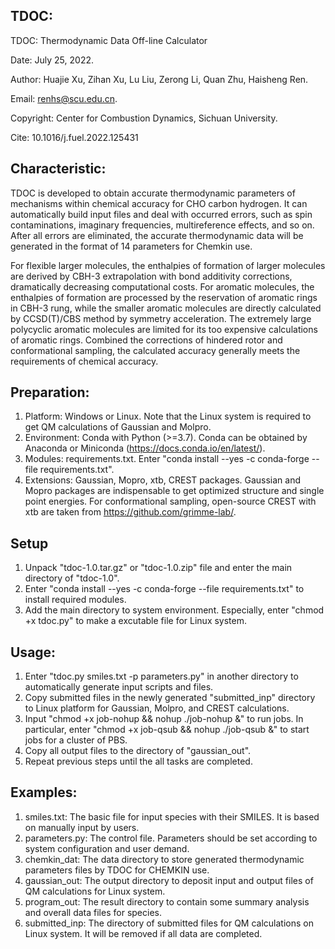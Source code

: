 ## TDOC:
TDOC: Thermodynamic Data Off-line Calculator 

Date: July 25, 2022.

Author: Huajie Xu, Zihan Xu, Lu Liu, Zerong Li, Quan Zhu, Haisheng Ren.

Email: renhs@scu.edu.cn.

Copyright: Center for Combustion Dynamics, Sichuan University.

Cite: 10.1016/j.fuel.2022.125431


## Characteristic:
TDOC is developed to obtain accurate thermodynamic parameters of mechanisms within chemical accuracy for CHO carbon hydrogen.
It can automatically build input files and deal with occurred errors, such as spin contaminations, imaginary frequencies, 
multireference effects, and so on. After all errors are eliminated, the accurate thermodynamic data will be generated in the
format of 14 parameters for Chemkin use.

For flexible larger molecules, the enthalpies of formation of larger molecules are derived by CBH-3 extrapolation with bond 
additivity corrections, dramatically decreasing computational costs. For aromatic molecules, the enthalpies of formation 
are processed by the reservation of aromatic rings in CBH-3 rung, while the smaller aromatic molecules are directly calculated
by CCSD(T)/CBS method by symmetry acceleration. The extremely large polycyclic aromatic molecules are limited for its too 
expensive calculations of aromatic rings. Combined the corrections of hindered rotor and conformational sampling, the calculated
accuracy generally meets the requirements of chemical accuracy.


## Preparation:
1. Platform: Windows or Linux. Note that the Linux system is required to get QM calculations of Gaussian and Molpro.
2. Environment: Conda with Python (>=3.7). Conda can be obtained by Anaconda or Miniconda (https://docs.conda.io/en/latest/).
3. Modules: requirements.txt. Enter "conda install --yes -c conda-forge --file requirements.txt".
4. Extensions: Gaussian, Mopro, xtb, CREST packages. Gaussian and Mopro packages are indispensable to get optimized structure 
   and single point energies. For conformational sampling, open-source CREST with xtb are taken from https://github.com/grimme-lab/.


## Setup
1. Unpack "tdoc-1.0.tar.gz" or "tdoc-1.0.zip" file and enter the main directory of "tdoc-1.0".
2. Enter "conda install --yes -c conda-forge --file requirements.txt" to install required modules.
3. Add the main directory to system environment. Especially, enter "chmod +x tdoc.py" to make a excutable file for Linux system. 


## Usage:
1. Enter "tdoc.py smiles.txt -p parameters.py" in another directory to automatically generate input scripts and files. 
2. Copy submitted files in the newly generated "submitted_inp" directory to Linux platform for Gaussian, Molpro, and CREST calculations.
3. Input "chmod +x job-nohup && nohup ./job-nohup &" to run jobs. In particular, enter "chmod +x job-qsub && nohup ./job-qsub &" 
   to start jobs for a cluster of PBS.
4. Copy all output files to the directory of "gaussian_out".
5. Repeat previous steps until the all tasks are completed.


## Examples:
1. smiles.txt: The basic file for input species with their SMILES. It is based on manually input by users.
2. parameters.py: The control file. Parameters should be set according to system configuration and user demand. 
3. chemkin_dat: The data directory to store generated thermodynamic parameters files by TDOC for CHEMKIN use.
4. gaussian_out: The output directory to deposit input and output files of QM calculations for Linux system.
5. program_out: The result directory to contain some summary analysis and overall data files for species.
6. submitted_inp: The directory of submitted files for QM calculations on Linux system. It will be removed if all data are completed.
